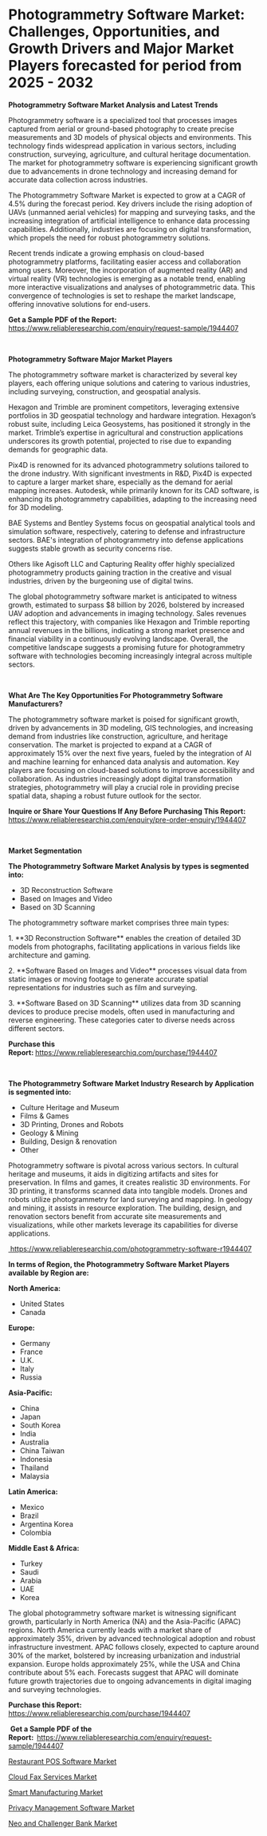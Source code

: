 <p><h1>Photogrammetry Software Market: Challenges, Opportunities, and Growth Drivers and Major Market Players forecasted for period from 2025 - 2032</h1></p><p><strong>Photogrammetry Software Market Analysis and Latest Trends</strong></p>
<p><p>Photogrammetry software is a specialized tool that processes images captured from aerial or ground-based photography to create precise measurements and 3D models of physical objects and environments. This technology finds widespread application in various sectors, including construction, surveying, agriculture, and cultural heritage documentation. The market for photogrammetry software is experiencing significant growth due to advancements in drone technology and increasing demand for accurate data collection across industries.</p><p>The Photogrammetry Software Market is expected to grow at a CAGR of 4.5% during the forecast period. Key drivers include the rising adoption of UAVs (unmanned aerial vehicles) for mapping and surveying tasks, and the increasing integration of artificial intelligence to enhance data processing capabilities. Additionally, industries are focusing on digital transformation, which propels the need for robust photogrammetry solutions.</p><p>Recent trends indicate a growing emphasis on cloud-based photogrammetry platforms, facilitating easier access and collaboration among users. Moreover, the incorporation of augmented reality (AR) and virtual reality (VR) technologies is emerging as a notable trend, enabling more interactive visualizations and analyses of photogrammetric data. This convergence of technologies is set to reshape the market landscape, offering innovative solutions for end-users.</p></p>
<p><strong>Get a Sample PDF of the Report:&nbsp;</strong> <a href="https://www.reliableresearchiq.com/enquiry/request-sample/1944407?utm_campaign=904&utm_medium=2&utm_source=Github&utm_content=ia&utm_term=09032025&utm_id=photogrammetry-software">https://www.reliableresearchiq.com/enquiry/request-sample/1944407</a></p>
<p>&nbsp;</p>
<p><strong>Photogrammetry Software Major Market Players</strong></p>
<p><p>The photogrammetry software market is characterized by several key players, each offering unique solutions and catering to various industries, including surveying, construction, and geospatial analysis. </p><p>Hexagon and Trimble are prominent competitors, leveraging extensive portfolios in 3D geospatial technology and hardware integration. Hexagon’s robust suite, including Leica Geosystems, has positioned it strongly in the market. Trimble’s expertise in agricultural and construction applications underscores its growth potential, projected to rise due to expanding demands for geographic data.</p><p>Pix4D is renowned for its advanced photogrammetry solutions tailored to the drone industry. With significant investments in R&D, Pix4D is expected to capture a larger market share, especially as the demand for aerial mapping increases. Autodesk, while primarily known for its CAD software, is enhancing its photogrammetry capabilities, adapting to the increasing need for 3D modeling.</p><p>BAE Systems and Bentley Systems focus on geospatial analytical tools and simulation software, respectively, catering to defense and infrastructure sectors. BAE's integration of photogrammetry into defense applications suggests stable growth as security concerns rise. </p><p>Others like Agisoft LLC and Capturing Reality offer highly specialized photogrammetry products gaining traction in the creative and visual industries, driven by the burgeoning use of digital twins.</p><p>The global photogrammetry software market is anticipated to witness growth, estimated to surpass $8 billion by 2026, bolstered by increased UAV adoption and advancements in imaging technology. Sales revenues reflect this trajectory, with companies like Hexagon and Trimble reporting annual revenues in the billions, indicating a strong market presence and financial viability in a continuously evolving landscape. Overall, the competitive landscape suggests a promising future for photogrammetry software with technologies becoming increasingly integral across multiple sectors.</p></p>
<p>&nbsp;</p>
<p><strong>What Are The Key Opportunities For Photogrammetry Software Manufacturers?</strong></p>
<p><p>The photogrammetry software market is poised for significant growth, driven by advancements in 3D modeling, GIS technologies, and increasing demand from industries like construction, agriculture, and heritage conservation. The market is projected to expand at a CAGR of approximately 15% over the next five years, fueled by the integration of AI and machine learning for enhanced data analysis and automation. Key players are focusing on cloud-based solutions to improve accessibility and collaboration. As industries increasingly adopt digital transformation strategies, photogrammetry will play a crucial role in providing precise spatial data, shaping a robust future outlook for the sector.</p></p>
<p><strong>Inquire or Share Your Questions If Any Before Purchasing This Report:</strong> <a href="https://www.reliableresearchiq.com/enquiry/pre-order-enquiry/1944407?utm_campaign=904&utm_medium=2&utm_source=Github&utm_content=ia&utm_term=09032025&utm_id=photogrammetry-software">https://www.reliableresearchiq.com/enquiry/pre-order-enquiry/1944407</a></p>
<p>&nbsp;</p>
<p><strong>Market Segmentation</strong></p>
<p><strong>The Photogrammetry Software Market Analysis by types is segmented into:</strong></p>
<p><ul><li>3D Reconstruction Software</li><li>Based on Images and Video</li><li>Based on 3D Scanning</li></ul></p>
<p><p>The photogrammetry software market comprises three main types: </p><p>1. **3D Reconstruction Software** enables the creation of detailed 3D models from photographs, facilitating applications in various fields like architecture and gaming.</p><p>  </p><p>2. **Software Based on Images and Video** processes visual data from static images or moving footage to generate accurate spatial representations for industries such as film and surveying. </p><p>3. **Software Based on 3D Scanning** utilizes data from 3D scanning devices to produce precise models, often used in manufacturing and reverse engineering. These categories cater to diverse needs across different sectors.</p></p>
<p><strong>Purchase this Report:&nbsp;</strong><a href="https://www.reliableresearchiq.com/purchase/1944407?utm_campaign=904&utm_medium=2&utm_source=Github&utm_content=ia&utm_term=09032025&utm_id=photogrammetry-software">https://www.reliableresearchiq.com/purchase/1944407</a></p>
<p>&nbsp;</p>
<p><strong>The Photogrammetry Software Market Industry Research by Application is segmented into:</strong></p>
<p><ul><li>Culture Heritage and Museum</li><li>Films & Games</li><li>3D Printing, Drones and Robots</li><li>Geology & Mining</li><li>Building, Design & renovation</li><li>Other</li></ul></p>
<p><p>Photogrammetry software is pivotal across various sectors. In cultural heritage and museums, it aids in digitizing artifacts and sites for preservation. In films and games, it creates realistic 3D environments. For 3D printing, it transforms scanned data into tangible models. Drones and robots utilize photogrammetry for land surveying and mapping. In geology and mining, it assists in resource exploration. The building, design, and renovation sectors benefit from accurate site measurements and visualizations, while other markets leverage its capabilities for diverse applications.</p></p>
<p><a href="https://www.reliableresearchiq.com/photogrammetry-software-r1944407?utm_campaign=904&utm_medium=2&utm_source=Github&utm_content=ia&utm_term=09032025&utm_id=photogrammetry-software">&nbsp;https://www.reliableresearchiq.com/photogrammetry-software-r1944407</a></p>
<p><strong>In terms of Region, the Photogrammetry Software Market Players available by Region are:</strong></p>
<p>
    <p> <strong> North America: </strong>
        <ul>
            <li>United States</li>
            <li>Canada</li>
        </ul>
        </p> 
    <p> <strong> Europe: </strong>
        <ul>
            <li>Germany</li>
            <li>France</li>
            <li>U.K.</li>
            <li>Italy</li>
            <li>Russia</li>
        </ul>
        </p> 
    <p> <strong> Asia-Pacific: </strong>
        <ul>
            <li>China</li>
            <li>Japan</li>
            <li>South Korea</li>
            <li>India</li>
            <li>Australia</li>
            <li>China Taiwan</li>
            <li>Indonesia</li>
            <li>Thailand</li>
            <li>Malaysia</li>
        </ul>
        </p> 
    <p> <strong> Latin America: </strong>
        <ul>
            <li>Mexico</li>
            <li>Brazil</li>
            <li>Argentina Korea</li>
            <li>Colombia</li>
        </ul>
        </p> 
    <p> <strong> Middle East & Africa: </strong>
        <ul>
            <li>Turkey</li>
            <li>Saudi</li>
            <li>Arabia</li>
            <li>UAE</li>
            <li>Korea</li>
        </ul>
    </p>
    </p>
<p><p>The global photogrammetry software market is witnessing significant growth, particularly in North America (NA) and the Asia-Pacific (APAC) regions. North America currently leads with a market share of approximately 35%, driven by advanced technological adoption and robust infrastructure investment. APAC follows closely, expected to capture around 30% of the market, bolstered by increasing urbanization and industrial expansion. Europe holds approximately 25%, while the USA and China contribute about 5% each. Forecasts suggest that APAC will dominate future growth trajectories due to ongoing advancements in digital imaging and surveying technologies.</p></p>
<p><strong>Purchase this Report: </strong><a href="https://www.reliableresearchiq.com/purchase/1944407?utm_campaign=904&utm_medium=2&utm_source=Github&utm_content=ia&utm_term=09032025&utm_id=photogrammetry-software">https://www.reliableresearchiq.com/purchase/1944407</a></p>
<p>&nbsp;<strong>Get a Sample PDF of the Report:&nbsp;&nbsp;</strong><a href="https://www.reliableresearchiq.com/enquiry/request-sample/1944407?utm_campaign=904&utm_medium=2&utm_source=Github&utm_content=ia&utm_term=09032025&utm_id=photogrammetry-software">https://www.reliableresearchiq.com/enquiry/request-sample/1944407</a></p>
<p><strong></strong></p>
<p><p><a href="https://github.com/fabinbuddygc/Market-Research-Report-List-1/blob/main/restaurant-pos-software-market.md?utm_campaign=904&utm_medium=2&utm_source=Github&utm_content=ia&utm_term=09032025&utm_id=photogrammetry-software">Restaurant POS Software Market</a></p><p><a href="https://github.com/ridchycarlas/Market-Research-Report-List-1/blob/main/cloud-fax-services-market.md?utm_campaign=904&utm_medium=2&utm_source=Github&utm_content=ia&utm_term=09032025&utm_id=photogrammetry-software">Cloud Fax Services Market</a></p><p><a href="https://github.com/bramsklizas/Market-Research-Report-List-1/blob/main/smart-manufacturing-market.md?utm_campaign=904&utm_medium=2&utm_source=Github&utm_content=ia&utm_term=09032025&utm_id=photogrammetry-software">Smart Manufacturing Market</a></p><p><a href="https://github.com/catlowdarcys/Market-Research-Report-List-1/blob/main/privacy-management-software-market.md?utm_campaign=904&utm_medium=2&utm_source=Github&utm_content=ia&utm_term=09032025&utm_id=photogrammetry-software">Privacy Management Software Market</a></p><p><a href="https://github.com/stohllaackdw/Market-Research-Report-List-1/blob/main/neo-and-challenger-bank-market.md?utm_campaign=904&utm_medium=2&utm_source=Github&utm_content=ia&utm_term=09032025&utm_id=photogrammetry-software">Neo and Challenger Bank Market</a></p></p>